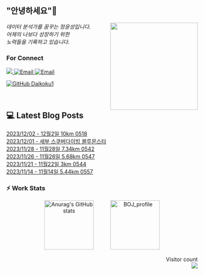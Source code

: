 
<h2> "안녕하세요"👋 </h2>
<img align='right' src="https://user-images.githubusercontent.com/50973778/144942576-b2f10b31-e628-43e4-b7da-3cc2144a5b73.gif" width="230">
<p><em> 데이터 분석가를 꿈꾸는 정윤성입니다.</br> 어제의 나보다 성장하기 위한 </br> 노력들을 기록하고 있습니다.</em></p>

### For Connect
<a href="https://blog.naver.com/jjys9047" target="_blank"><img src="https://img.shields.io/badge/-BLOG-brightgreen?style=flat-square&logo=Bloglovin&logoColor=white">
<a href="https://mail.google.com/mail/?view=cm&amp;fs=1&amp;to=jys9047@gmail.com" target="_blank"><img src="https://img.shields.io/badge/-Gmail-c14438?style=flat-square&logo=Gmail&logoColor=white" alt="Email">
<a href="mailto:jjys9047@naver.com" target="_blank"><img src="https://img.shields.io/badge/-Naver-brightgreen?style=flat-square&logo=Naver&logoColor=white" alt="Email">

[![GitHub Daikoku1](https://img.shields.io/github/followers/Daikoku1?label=follow&style=social)](https://github.com/Daikoku1)

</br>

## 💻 Latest Blog Posts
[2023/12/02 - 12월2일 10km 0518](https://blog.naver.com/jjys9047/223281248475) <br>
[2023/12/01 - 세부 스쿠버다이빙 블루몬스타](https://blog.naver.com/jjys9047/223280540139) <br>
[2023/11/28 - 11월28일 7.34km 0542](https://blog.naver.com/jjys9047/223277494262) <br>
[2023/11/26 - 11월26일 5.68km 0547](https://blog.naver.com/jjys9047/223275334856) <br>
[2023/11/21 - 11월22일 3km 0544](https://blog.naver.com/jjys9047/223271392565) <br>
[2023/11/14 - 11월14일 5.44km 0557](https://blog.naver.com/jjys9047/223264936460) <br>


### ⚡ Work Stats
<p align = 'center'>
  <img src="https://github-readme-stats.vercel.app/api?username=Daikoku1&show_icons=true&theme=midnight-purple" alt="Anurag's GitHub stats" height="130" hspace="20"/>
  <img src="http://mazassumnida.wtf/api/v2/generate_badge?boj=jys9047" alt="BOJ_profile" height="130" hspace="20"/>
</p>

<p align="right"> 
  Visitor count<br>
  <img src="https://profile-counter.glitch.me/Daikoku1/count.svg" />
</p>
